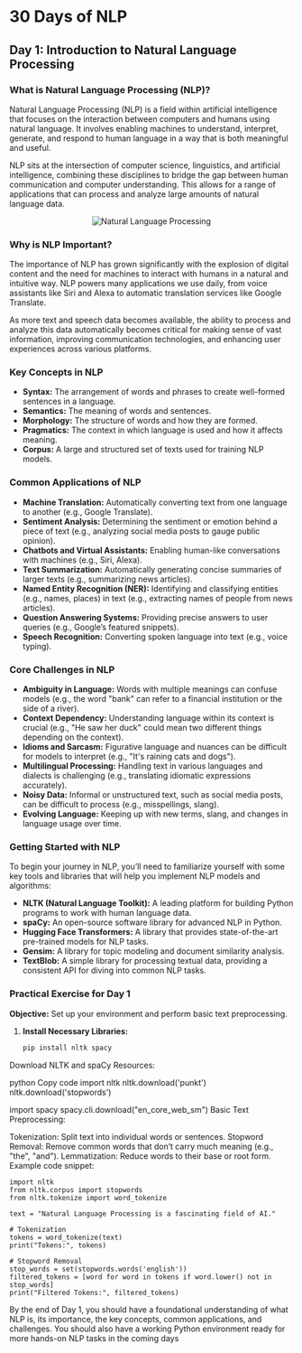 # 30 Days of NLP

## Day 1: Introduction to Natural Language Processing

### What is Natural Language Processing (NLP)?

Natural Language Processing (NLP) is a field within artificial intelligence that focuses on the interaction between computers and humans using natural language. It involves enabling machines to understand, interpret, generate, and respond to human language in a way that is both meaningful and useful.

NLP sits at the intersection of computer science, linguistics, and artificial intelligence, combining these disciplines to bridge the gap between human communication and computer understanding. This allows for a range of applications that can process and analyze large amounts of natural language data.

<p align="center">
  <img src="!https://github.com/user-attachments/assets/bc4720ff-b524-458e-854c-df10f2eadc2e
" alt="Natural Language Processing">
</p>

### Why is NLP Important?

The importance of NLP has grown significantly with the explosion of digital content and the need for machines to interact with humans in a natural and intuitive way. NLP powers many applications we use daily, from voice assistants like Siri and Alexa to automatic translation services like Google Translate.

As more text and speech data becomes available, the ability to process and analyze this data automatically becomes critical for making sense of vast information, improving communication technologies, and enhancing user experiences across various platforms.

### Key Concepts in NLP

- **Syntax:** The arrangement of words and phrases to create well-formed sentences in a language.
- **Semantics:** The meaning of words and sentences.
- **Morphology:** The structure of words and how they are formed.
- **Pragmatics:** The context in which language is used and how it affects meaning.
- **Corpus:** A large and structured set of texts used for training NLP models.

### Common Applications of NLP

- **Machine Translation:** Automatically converting text from one language to another (e.g., Google Translate).
- **Sentiment Analysis:** Determining the sentiment or emotion behind a piece of text (e.g., analyzing social media posts to gauge public opinion).
- **Chatbots and Virtual Assistants:** Enabling human-like conversations with machines (e.g., Siri, Alexa).
- **Text Summarization:** Automatically generating concise summaries of larger texts (e.g., summarizing news articles).
- **Named Entity Recognition (NER):** Identifying and classifying entities (e.g., names, places) in text (e.g., extracting names of people from news articles).
- **Question Answering Systems:** Providing precise answers to user queries (e.g., Google’s featured snippets).
- **Speech Recognition:** Converting spoken language into text (e.g., voice typing).

### Core Challenges in NLP

- **Ambiguity in Language:** Words with multiple meanings can confuse models (e.g., the word "bank" can refer to a financial institution or the side of a river).
- **Context Dependency:** Understanding language within its context is crucial (e.g., "He saw her duck" could mean two different things depending on the context).
- **Idioms and Sarcasm:** Figurative language and nuances can be difficult for models to interpret (e.g., "It's raining cats and dogs").
- **Multilingual Processing:** Handling text in various languages and dialects is challenging (e.g., translating idiomatic expressions accurately).
- **Noisy Data:** Informal or unstructured text, such as social media posts, can be difficult to process (e.g., misspellings, slang).
- **Evolving Language:** Keeping up with new terms, slang, and changes in language usage over time.

### Getting Started with NLP

To begin your journey in NLP, you’ll need to familiarize yourself with some key tools and libraries that will help you implement NLP models and algorithms:

- **NLTK (Natural Language Toolkit):** A leading platform for building Python programs to work with human language data.
- **spaCy:** An open-source software library for advanced NLP in Python.
- **Hugging Face Transformers:** A library that provides state-of-the-art pre-trained models for NLP tasks.
- **Gensim:** A library for topic modeling and document similarity analysis.
- **TextBlob:** A simple library for processing textual data, providing a consistent API for diving into common NLP tasks.

### Practical Exercise for Day 1

**Objective:** Set up your environment and perform basic text preprocessing.

1. **Install Necessary Libraries:**
   ```bash
   pip install nltk spacy
Download NLTK and spaCy Resources:

python
Copy code
import nltk
nltk.download('punkt')
nltk.download('stopwords')

import spacy
spacy.cli.download("en_core_web_sm")
Basic Text Preprocessing:

Tokenization: Split text into individual words or sentences.
Stopword Removal: Remove common words that don’t carry much meaning (e.g., "the", "and").
Lemmatization: Reduce words to their base or root form.
Example code snippet:
```
import nltk
from nltk.corpus import stopwords
from nltk.tokenize import word_tokenize

text = "Natural Language Processing is a fascinating field of AI."

# Tokenization
tokens = word_tokenize(text)
print("Tokens:", tokens)

# Stopword Removal
stop_words = set(stopwords.words('english'))
filtered_tokens = [word for word in tokens if word.lower() not in stop_words]
print("Filtered Tokens:", filtered_tokens)
```
By the end of Day 1, you should have a foundational understanding of what NLP is, its importance, the key concepts, common applications, and challenges. You should also have a working Python environment ready for more hands-on NLP tasks in the coming days 
